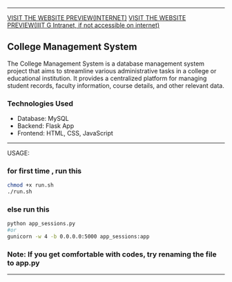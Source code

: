<!--- BEGIN: FILEPATH: /home/dexter/Desktop/SQLproject/README.md -->

---
<a href="https://c14e-14-139-197-66.ngrok-free.app/">VISIT THE WEBSITE PREVIEW(INTERNET)</a>
<a href="http://172.16.0.10:2026">VISIT THE WEBSITE PREVIEW(IIIT G Intranet, if not accessible on internet)</a>


## College Management System

The College Management System is a database management system project that aims to streamline various administrative tasks in a college or educational institution. It provides a centralized platform for managing student records, faculty information, course details, and other relevant data.

### Technologies Used

- Database: MySQL
- Backend: Flask App
- Frontend: HTML, CSS, JavaScript

---


USAGE:

### for first time , run this 

```bash
chmod +x run.sh
./run.sh
```
### else run this

```bash
python app_sessions.py
#or
gunicorn -w 4 -b 0.0.0.0:5000 app_sessions:app
```
### Note: If you get comfortable with codes, try renaming the file to app.py
---

<!--- END: FILEPATH -->
